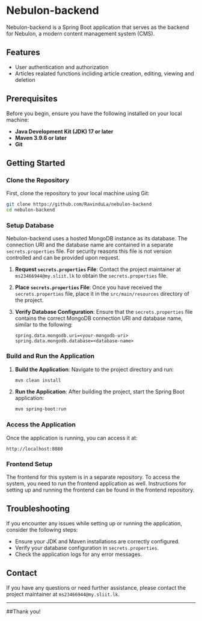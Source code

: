 # Nebulon-backend

Nebulon-backend is a Spring Boot application that serves as the backend for Nebulon, a modern content management system (CMS).

## Features

- User authentication and authorization
- Articles realated functions incliding article creation, editing, viewing and deletion

## Prerequisites

Before you begin, ensure you have the following installed on your local machine:

- **Java Development Kit (JDK) 17 or later**
- **Maven 3.9.6 or later**
- **Git**

## Getting Started

### Clone the Repository

First, clone the repository to your local machine using Git:

```bash
git clone https://github.com/RavinduLa/nebulon-backend
cd nebulon-backend
```

### Setup Database

Nebulon-backend uses a hosted MongoDB instance as its database. The connection URI and the database name are contained in a separate `secrets.properties` file. For security reasons this file is not version controlled and can be provided upon request.

1. **Request `secrets.properties` File**:
   Contact the project maintainer at `ms23466944@my.sliit.lk` to obtain the `secrets.properties` file.

2. **Place `secrets.properties` File**:
   Once you have received the `secrets.properties` file, place it in the `src/main/resources` directory of the project.

3. **Verify Database Configuration**:
   Ensure that the `secrets.properties` file contains the correct MongoDB connection URI and database name, similar to the following:

   ```properties
   spring.data.mongodb.uri=<your-mongodb-uri>
   spring.data.mongodb.database=<database-name>
   ```

### Build and Run the Application

1. **Build the Application**:
   Navigate to the project directory and run:

   ```bash
   mvn clean install
   ```

2. **Run the Application**:
   After building the project, start the Spring Boot application:

   ```bash
   mvn spring-boot:run
   ```

### Access the Application

Once the application is running, you can access it at:

```
http://localhost:8080
```

### Frontend Setup

The frontend for this system is in a separate repository. To access the system, you need to run the frontend application as well. Instructions for setting up and running the frontend can be found in the frontend repository.

## Troubleshooting

If you encounter any issues while setting up or running the application, consider the following steps:

- Ensure your JDK and Maven installations are correctly configured.
- Verify your database configuration in `secrets.properties`.
- Check the application logs for any error messages.

## Contact

If you have any questions or need further assistance, please contact the project maintainer at `ms23466944@my.sliit.lk`.

---

##Thank you!
